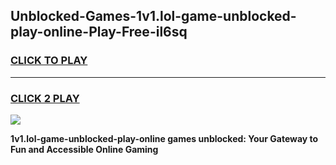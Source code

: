 
## Unblocked-Games-1v1.lol-game-unblocked-play-online-Play-Free-il6sq
<h3>
<a href="https://premium76.site?title=1v1.lol-game-unblocked-play-online&ref=15A">CLICK TO PLAY</a></h3>
<hr>

<h3>
<a href="https://premium76.site?title=1v1.lol-game-unblocked-play-online&ref=15A">CLICK 2 PLAY</a>
  
</h3>

<a href="https://premium76.site?title=1v1.lol-game-unblocked-play-online&ref=15A"><img src="https://clearcache.store/games.png"></a>


**1v1.lol-game-unblocked-play-online games unblocked: Your Gateway to Fun and Accessible Online Gaming**
